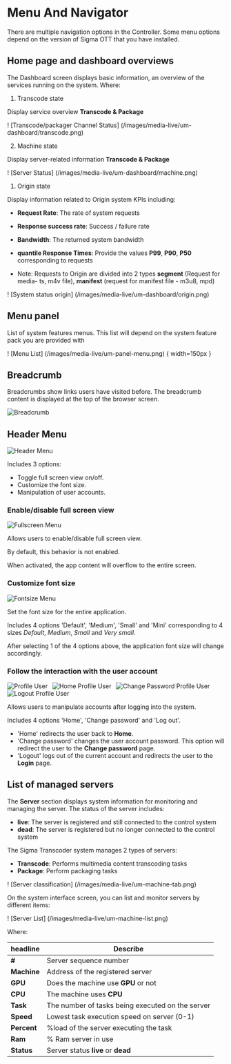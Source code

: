 # Menu And Navigator

There are multiple navigation options in the Controller. Some menu options depend on the version of Sigma OTT that you have installed.

## Home page and dashboard overviews

The Dashboard screen displays basic information, an overview of the services running on the system. Where:

1. Transcode state

Display service overview **Transcode & Package**

! [Transcode/packager Channel Status] (/images/media-live/um-dashboard/transcode.png)

2. Machine state

Display server-related information **Transcode & Package**

! [Server Status] (/images/media-live/um-dashboard/machine.png)

1. Origin state

Display information related to Origin system KPIs including:

- **Request Rate**: The rate of system requests

- **Response success rate**: Success / failure rate

- **Bandwidth**: The returned system bandwidth

- **quantile Response Times**: Provide the values **P99**, **P90**, **P50** corresponding to requests

- Note: Requests to Origin are divided into 2 types **segment** (Request for media- ts, m4v file), **manifest** (request for manifest file - m3u8, mpd)

! [System status origin] (/images/media-live/um-dashboard/origin.png)

## **Menu panel**

List of system features menus. This list will depend on the system feature pack you are provided with

! [Menu List] (/images/media-live/um-panel-menu.png) { width=150px }

## Breadcrumb

Breadcrumbs show links users have visited before. The breadcrumb content is displayed at the top of the browser screen.

![Breadcrumb](/images/media-live/um-breadcrumb/sample.png)

## Header Menu

![Header Menu](/images/media-live/um-header-menu/main.png)

Includes 3 options:

- Toggle full screen view on/off.
- Customize the font size.
- Manipulation of user accounts.

### Enable/disable full screen view

![Fullscreen Menu](/images/media-live/um-header-menu/fullscreen.jpg)

Allows users to enable/disable full screen view.

By default, this behavior is not enabled.

When activated, the app content will overflow to the entire screen.

### Customize font size

![Fontsize Menu](/images/media-live/um-header-menu/font-size.jpg)

Set the font size for the entire application.

Includes 4 options 'Default', 'Medium', 'Small' and 'Mini' corresponding to 4 sizes _Default_, _Medium_, _Small_ and _Very small_.

After selecting 1 of the 4 options above, the application font size will change accordingly.

### Follow the interaction with the user account

![Profile User](/images/media-live/um-header-menu/profile.jpg)&ensp;
![Home Profile User](/images/media-live/um-header-menu/home-profile.jpg)&ensp;
![Change Password Profile User](/images/media-live/um-header-menu/change-pwd-profile.jpg)&ensp;
![Logout Profile User](/images/media-live/um-header-menu/logout-profile.jpg)

Allows users to manipulate accounts after logging into the system.

Includes 4 options 'Home', 'Change password' and 'Log out'.

- 'Home' redirects the user back to **Home**.
- 'Change password' changes the user account password. This option will redirect the user to the **Change password** page.
- 'Logout' logs out of the current account and redirects the user to the **Login** page.

## List of managed servers

The **Server** section displays system information for monitoring and managing the server. The status of the server includes:

- **live**: The server is registered and still connected to the control system
- **dead**: The server is registered but no longer connected to the control system

The Sigma Transcoder system manages 2 types of servers:

- **Transcode**: Performs multimedia content transcoding tasks
- **Package**: Perform packaging tasks

! [Server classification] (/images/media-live/um-machine-tab.png)

On the system interface screen, you can list and monitor servers by different items:

! [Server List] (/images/media-live/um-machine-list.png)

Where:

| headline    | Describe                                                       |
| ----------- | -------------------------------------------------------------- |
| **#**       | Server sequence number                                         |
| **Machine** | Address of the registered server                               |
| **GPU**     | Does the machine use **GPU** or not                            |
| **CPU**     | The machine uses **CPU**                                       |
| **Task**    | The number of tasks being executed on the server               |
| **Speed**   | Lowest task execution speed on server (0-1) |
| **Percent** | %load of the server executing the task                         |
| **Ram**     | % Ram server in use                                            |
| **Status**  | Server status **live** or **dead**                             |
